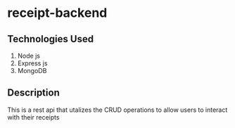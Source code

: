 # receipt-backend

## Technologies Used 
1) Node js
2) Express js
3) MongoDB

## Description
This is a rest api that utalizes the CRUD operations to allow users to interact with their receipts



